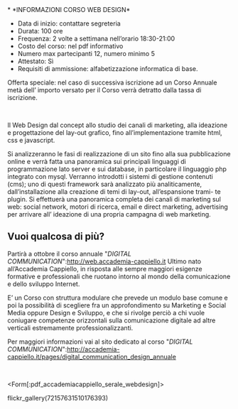 <div id='aside'>
* *INFORMAZIONI CORSO WEB DESIGN*
&nbsp;

* Data di inizio: contattare segreteria
* Durata: 100 ore
* Frequenza: 2 volte a settimana nell’orario 18:30-21:00 
* Costo del corso: nel pdf informativo
* Numero max partecipanti 12, numero minimo 5
* Attestato: Sì
* Requisiti di ammissione: alfabetizzazione informatica di base.


Offerta speciale: nel caso di successiva iscrizione ad un Corso Annuale metà dell’ importo versato per il Corso verrà detratto dalla tassa di iscrizione.

&nbsp;
</div>

Il Web Design dal concept allo studio dei canali di marketing, alla ideazione e progettazione del lay-out grafico, fino all’implementazione tramite html, css e javascript.

Si analizzeranno le fasi di realizzazione di un sito fino alla sua pubblicazione online e verrà fatta una panoramica sui principali linguaggi di programmazione lato server e sui database, in particolare il linguaggio php integrato con mysql.
Verranno introdotti i sistemi di gestione contenuti (cms); uno di questi framework sarà analizzato più analiticamente, dall’installazione alla creazione di temi di lay-out, all’espansione trami- te plugin.
Si effettuerà una panoramica completa dei canali di marketing sul web: social network, motori di ricerca, email e direct marketing, advertising per arrivare all’ ideazione di una propria campagna di web marketing.

<h2>Vuoi qualcosa di più?</h2>

Partirà a ottobre il corso annuale "*DIGITAL COMMUNICATION*":http://web.accademia-cappiello.it 
Ultimo nato all’Accademia Cappiello, in risposta alle sempre maggiori esigenze formative e professionali che ruotano intorno al mondo della comunicazione e dello sviluppo Internet.

E’ un Corso con struttura modulare che prevede un modulo base comune e poi la possibilità di scegliere fra un approfondimento su Marketing e Social Media oppure Design e Sviluppo, e che si rivolge perciò a chi vuole coniugare competenze orizzontali sulla comunicazione digitale ad altre verticali estremamente professionalizzanti.

Per maggiori informazioni vai al sito dedicato al corso "*DIGITAL COMMUNICATION*":http://accademia-cappiello.it/pages/digital_communication_design_annuale





&nbsp;

<Form[:pdf_accademiacappiello_serale_webdesign]>

flickr_gallery(72157631510176393)